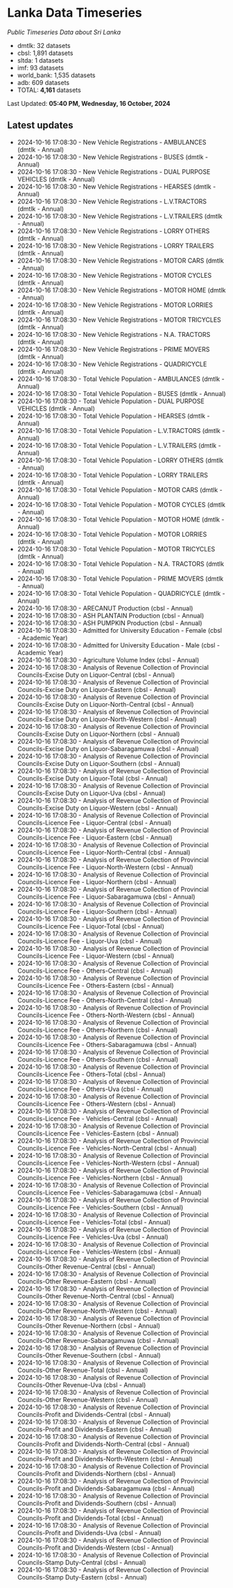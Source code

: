 # Lanka Data Timeseries
*Public Timeseries Data about Sri Lanka*

* dmtlk: 32 datasets
* cbsl: 1,891 datasets
* sltda: 1 datasets
* imf: 93 datasets
* world_bank: 1,535 datasets
* adb: 609 datasets
* TOTAL: **4,161** datasets

Last Updated: **05:40 PM, Wednesday, 16 October, 2024**

## Latest updates

* 2024-10-16 17:08:30 - New Vehicle Registrations - AMBULANCES (dmtlk - Annual)
* 2024-10-16 17:08:30 - New Vehicle Registrations - BUSES (dmtlk - Annual)
* 2024-10-16 17:08:30 - New Vehicle Registrations - DUAL PURPOSE VEHICLES (dmtlk - Annual)
* 2024-10-16 17:08:30 - New Vehicle Registrations - HEARSES (dmtlk - Annual)
* 2024-10-16 17:08:30 - New Vehicle Registrations - L.V.TRACTORS (dmtlk - Annual)
* 2024-10-16 17:08:30 - New Vehicle Registrations - L.V.TRAILERS (dmtlk - Annual)
* 2024-10-16 17:08:30 - New Vehicle Registrations - LORRY OTHERS (dmtlk - Annual)
* 2024-10-16 17:08:30 - New Vehicle Registrations - LORRY TRAILERS (dmtlk - Annual)
* 2024-10-16 17:08:30 - New Vehicle Registrations - MOTOR CARS (dmtlk - Annual)
* 2024-10-16 17:08:30 - New Vehicle Registrations - MOTOR CYCLES (dmtlk - Annual)
* 2024-10-16 17:08:30 - New Vehicle Registrations - MOTOR HOME (dmtlk - Annual)
* 2024-10-16 17:08:30 - New Vehicle Registrations - MOTOR LORRIES (dmtlk - Annual)
* 2024-10-16 17:08:30 - New Vehicle Registrations - MOTOR TRICYCLES (dmtlk - Annual)
* 2024-10-16 17:08:30 - New Vehicle Registrations - N.A. TRACTORS (dmtlk - Annual)
* 2024-10-16 17:08:30 - New Vehicle Registrations - PRIME MOVERS (dmtlk - Annual)
* 2024-10-16 17:08:30 - New Vehicle Registrations - QUADRICYCLE (dmtlk - Annual)
* 2024-10-16 17:08:30 - Total Vehicle Population - AMBULANCES (dmtlk - Annual)
* 2024-10-16 17:08:30 - Total Vehicle Population - BUSES (dmtlk - Annual)
* 2024-10-16 17:08:30 - Total Vehicle Population - DUAL PURPOSE VEHICLES (dmtlk - Annual)
* 2024-10-16 17:08:30 - Total Vehicle Population - HEARSES (dmtlk - Annual)
* 2024-10-16 17:08:30 - Total Vehicle Population - L.V.TRACTORS (dmtlk - Annual)
* 2024-10-16 17:08:30 - Total Vehicle Population - L.V.TRAILERS (dmtlk - Annual)
* 2024-10-16 17:08:30 - Total Vehicle Population - LORRY OTHERS (dmtlk - Annual)
* 2024-10-16 17:08:30 - Total Vehicle Population - LORRY TRAILERS (dmtlk - Annual)
* 2024-10-16 17:08:30 - Total Vehicle Population - MOTOR CARS (dmtlk - Annual)
* 2024-10-16 17:08:30 - Total Vehicle Population - MOTOR CYCLES (dmtlk - Annual)
* 2024-10-16 17:08:30 - Total Vehicle Population - MOTOR HOME (dmtlk - Annual)
* 2024-10-16 17:08:30 - Total Vehicle Population - MOTOR LORRIES (dmtlk - Annual)
* 2024-10-16 17:08:30 - Total Vehicle Population - MOTOR TRICYCLES (dmtlk - Annual)
* 2024-10-16 17:08:30 - Total Vehicle Population - N.A. TRACTORS (dmtlk - Annual)
* 2024-10-16 17:08:30 - Total Vehicle Population - PRIME MOVERS (dmtlk - Annual)
* 2024-10-16 17:08:30 - Total Vehicle Population - QUADRICYCLE (dmtlk - Annual)
* 2024-10-16 17:08:30 - ARECANUT Production (cbsl - Annual)
* 2024-10-16 17:08:30 - ASH PLANTAIN Production (cbsl - Annual)
* 2024-10-16 17:08:30 - ASH PUMPKIN Production (cbsl - Annual)
* 2024-10-16 17:08:30 - Admitted for University Education - Female (cbsl - Academic Year)
* 2024-10-16 17:08:30 - Admitted for University Education - Male (cbsl - Academic Year)
* 2024-10-16 17:08:30 - Agriculture Volume Index (cbsl - Annual)
* 2024-10-16 17:08:30 - Analysis of Revenue Collection of Provincial Councils-Excise Duty on Liquor-Central (cbsl - Annual)
* 2024-10-16 17:08:30 - Analysis of Revenue Collection of Provincial Councils-Excise Duty on Liquor-Eastern (cbsl - Annual)
* 2024-10-16 17:08:30 - Analysis of Revenue Collection of Provincial Councils-Excise Duty on Liquor-North-Central (cbsl - Annual)
* 2024-10-16 17:08:30 - Analysis of Revenue Collection of Provincial Councils-Excise Duty on Liquor-North-Western (cbsl - Annual)
* 2024-10-16 17:08:30 - Analysis of Revenue Collection of Provincial Councils-Excise Duty on Liquor-Northern (cbsl - Annual)
* 2024-10-16 17:08:30 - Analysis of Revenue Collection of Provincial Councils-Excise Duty on Liquor-Sabaragamuwa (cbsl - Annual)
* 2024-10-16 17:08:30 - Analysis of Revenue Collection of Provincial Councils-Excise Duty on Liquor-Southern (cbsl - Annual)
* 2024-10-16 17:08:30 - Analysis of Revenue Collection of Provincial Councils-Excise Duty on Liquor-Total (cbsl - Annual)
* 2024-10-16 17:08:30 - Analysis of Revenue Collection of Provincial Councils-Excise Duty on Liquor-Uva (cbsl - Annual)
* 2024-10-16 17:08:30 - Analysis of Revenue Collection of Provincial Councils-Excise Duty on Liquor-Western (cbsl - Annual)
* 2024-10-16 17:08:30 - Analysis of Revenue Collection of Provincial Councils-Licence Fee - Liquor-Central (cbsl - Annual)
* 2024-10-16 17:08:30 - Analysis of Revenue Collection of Provincial Councils-Licence Fee - Liquor-Eastern (cbsl - Annual)
* 2024-10-16 17:08:30 - Analysis of Revenue Collection of Provincial Councils-Licence Fee - Liquor-North-Central (cbsl - Annual)
* 2024-10-16 17:08:30 - Analysis of Revenue Collection of Provincial Councils-Licence Fee - Liquor-North-Western (cbsl - Annual)
* 2024-10-16 17:08:30 - Analysis of Revenue Collection of Provincial Councils-Licence Fee - Liquor-Northern (cbsl - Annual)
* 2024-10-16 17:08:30 - Analysis of Revenue Collection of Provincial Councils-Licence Fee - Liquor-Sabaragamuwa (cbsl - Annual)
* 2024-10-16 17:08:30 - Analysis of Revenue Collection of Provincial Councils-Licence Fee - Liquor-Southern (cbsl - Annual)
* 2024-10-16 17:08:30 - Analysis of Revenue Collection of Provincial Councils-Licence Fee - Liquor-Total (cbsl - Annual)
* 2024-10-16 17:08:30 - Analysis of Revenue Collection of Provincial Councils-Licence Fee - Liquor-Uva (cbsl - Annual)
* 2024-10-16 17:08:30 - Analysis of Revenue Collection of Provincial Councils-Licence Fee - Liquor-Western (cbsl - Annual)
* 2024-10-16 17:08:30 - Analysis of Revenue Collection of Provincial Councils-Licence Fee - Others-Central (cbsl - Annual)
* 2024-10-16 17:08:30 - Analysis of Revenue Collection of Provincial Councils-Licence Fee - Others-Eastern (cbsl - Annual)
* 2024-10-16 17:08:30 - Analysis of Revenue Collection of Provincial Councils-Licence Fee - Others-North-Central (cbsl - Annual)
* 2024-10-16 17:08:30 - Analysis of Revenue Collection of Provincial Councils-Licence Fee - Others-North-Western (cbsl - Annual)
* 2024-10-16 17:08:30 - Analysis of Revenue Collection of Provincial Councils-Licence Fee - Others-Northern (cbsl - Annual)
* 2024-10-16 17:08:30 - Analysis of Revenue Collection of Provincial Councils-Licence Fee - Others-Sabaragamuwa (cbsl - Annual)
* 2024-10-16 17:08:30 - Analysis of Revenue Collection of Provincial Councils-Licence Fee - Others-Southern (cbsl - Annual)
* 2024-10-16 17:08:30 - Analysis of Revenue Collection of Provincial Councils-Licence Fee - Others-Total (cbsl - Annual)
* 2024-10-16 17:08:30 - Analysis of Revenue Collection of Provincial Councils-Licence Fee - Others-Uva (cbsl - Annual)
* 2024-10-16 17:08:30 - Analysis of Revenue Collection of Provincial Councils-Licence Fee - Others-Western (cbsl - Annual)
* 2024-10-16 17:08:30 - Analysis of Revenue Collection of Provincial Councils-Licence Fee - Vehicles-Central (cbsl - Annual)
* 2024-10-16 17:08:30 - Analysis of Revenue Collection of Provincial Councils-Licence Fee - Vehicles-Eastern (cbsl - Annual)
* 2024-10-16 17:08:30 - Analysis of Revenue Collection of Provincial Councils-Licence Fee - Vehicles-North-Central (cbsl - Annual)
* 2024-10-16 17:08:30 - Analysis of Revenue Collection of Provincial Councils-Licence Fee - Vehicles-North-Western (cbsl - Annual)
* 2024-10-16 17:08:30 - Analysis of Revenue Collection of Provincial Councils-Licence Fee - Vehicles-Northern (cbsl - Annual)
* 2024-10-16 17:08:30 - Analysis of Revenue Collection of Provincial Councils-Licence Fee - Vehicles-Sabaragamuwa (cbsl - Annual)
* 2024-10-16 17:08:30 - Analysis of Revenue Collection of Provincial Councils-Licence Fee - Vehicles-Southern (cbsl - Annual)
* 2024-10-16 17:08:30 - Analysis of Revenue Collection of Provincial Councils-Licence Fee - Vehicles-Total (cbsl - Annual)
* 2024-10-16 17:08:30 - Analysis of Revenue Collection of Provincial Councils-Licence Fee - Vehicles-Uva (cbsl - Annual)
* 2024-10-16 17:08:30 - Analysis of Revenue Collection of Provincial Councils-Licence Fee - Vehicles-Western (cbsl - Annual)
* 2024-10-16 17:08:30 - Analysis of Revenue Collection of Provincial Councils-Other Revenue-Central (cbsl - Annual)
* 2024-10-16 17:08:30 - Analysis of Revenue Collection of Provincial Councils-Other Revenue-Eastern (cbsl - Annual)
* 2024-10-16 17:08:30 - Analysis of Revenue Collection of Provincial Councils-Other Revenue-North-Central (cbsl - Annual)
* 2024-10-16 17:08:30 - Analysis of Revenue Collection of Provincial Councils-Other Revenue-North-Western (cbsl - Annual)
* 2024-10-16 17:08:30 - Analysis of Revenue Collection of Provincial Councils-Other Revenue-Northern (cbsl - Annual)
* 2024-10-16 17:08:30 - Analysis of Revenue Collection of Provincial Councils-Other Revenue-Sabaragamuwa (cbsl - Annual)
* 2024-10-16 17:08:30 - Analysis of Revenue Collection of Provincial Councils-Other Revenue-Southern (cbsl - Annual)
* 2024-10-16 17:08:30 - Analysis of Revenue Collection of Provincial Councils-Other Revenue-Total (cbsl - Annual)
* 2024-10-16 17:08:30 - Analysis of Revenue Collection of Provincial Councils-Other Revenue-Uva (cbsl - Annual)
* 2024-10-16 17:08:30 - Analysis of Revenue Collection of Provincial Councils-Other Revenue-Western (cbsl - Annual)
* 2024-10-16 17:08:30 - Analysis of Revenue Collection of Provincial Councils-Profit and Dividends-Central (cbsl - Annual)
* 2024-10-16 17:08:30 - Analysis of Revenue Collection of Provincial Councils-Profit and Dividends-Eastern (cbsl - Annual)
* 2024-10-16 17:08:30 - Analysis of Revenue Collection of Provincial Councils-Profit and Dividends-North-Central (cbsl - Annual)
* 2024-10-16 17:08:30 - Analysis of Revenue Collection of Provincial Councils-Profit and Dividends-North-Western (cbsl - Annual)
* 2024-10-16 17:08:30 - Analysis of Revenue Collection of Provincial Councils-Profit and Dividends-Northern (cbsl - Annual)
* 2024-10-16 17:08:30 - Analysis of Revenue Collection of Provincial Councils-Profit and Dividends-Sabaragamuwa (cbsl - Annual)
* 2024-10-16 17:08:30 - Analysis of Revenue Collection of Provincial Councils-Profit and Dividends-Southern (cbsl - Annual)
* 2024-10-16 17:08:30 - Analysis of Revenue Collection of Provincial Councils-Profit and Dividends-Total (cbsl - Annual)
* 2024-10-16 17:08:30 - Analysis of Revenue Collection of Provincial Councils-Profit and Dividends-Uva (cbsl - Annual)
* 2024-10-16 17:08:30 - Analysis of Revenue Collection of Provincial Councils-Profit and Dividends-Western (cbsl - Annual)
* 2024-10-16 17:08:30 - Analysis of Revenue Collection of Provincial Councils-Stamp Duty-Central (cbsl - Annual)
* 2024-10-16 17:08:30 - Analysis of Revenue Collection of Provincial Councils-Stamp Duty-Eastern (cbsl - Annual)
